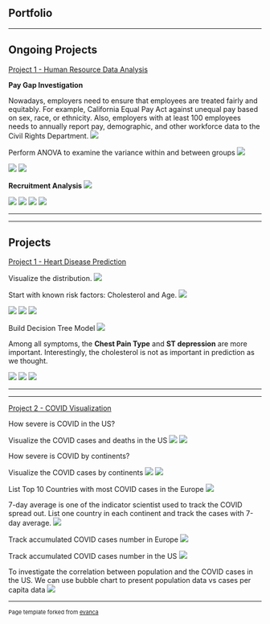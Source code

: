 ## Portfolio

---

## Ongoing Projects

[Project 1 - Human Resource Data Analysis](https://github.com/Enlightenus/Human_Resources_Data_Analysis)

**Pay Gap Investigation**

Nowadays, employers need to ensure that employees are treated fairly and equitably.
For example, California Equal Pay Act against unequal pay based on sex, race, or ethnicity.
Also, employers with at least 100 employees needs to annually report pay, demographic, and other workforce data to the Civil Rights Department.
<img src="images\HR\HR1-DeptByGender.png?raw=true"/>

Perform ANOVA to examine the variance within and between groups
<img src="images\HR\HR2-ANOVA.png?raw=true"/>

<img src="images\HR\HR3-PostHoc.png?raw=true"/>

<img src="images\HR\HR4-Significance.png?raw=true"/>

**Recruitment Analysis**
<img src="images\HR\HR5-Recruitment.png?raw=true"/>

<img src="images\HR\HR6-DeptRecruitment.png?raw=true"/>

<img src="images\HR\HR7-RecruitmentAction.png?raw=true"/>

<img src="images\HR\HR8-Performance.png?raw=true"/>

<img src="images\HR\HR9-PerformancePercent.png?raw=true"/>


---

---

## Projects
[Project 1 - Heart Disease Prediction](https://github.com/Enlightenus/Heart_disease_prediction)

Visualize the distribution.
<img src="images\Heart_Disease\Heart1-DataDistribution.png?raw=true"/>

Start with known risk factors: Cholesterol and Age.
<img src="images\Heart_Disease\Heart2-Scatter.png?raw=true"/>

<img src="images\Heart_Disease\Heart3-Swarm.png?raw=true"/>

<img src="images\Heart_Disease\Heart4-Violin.png?raw=true"/>

<img src="images\Heart_Disease\Heart5-Alpha.png?raw=true"/>

Build Decision Tree Model
<img src="images\Heart_Disease\Heart6-DT.png?raw=true"/>

Among all symptoms, the **Chest Pain Type** and **ST depression** are more important. Interestingly, the cholesterol is not as important in prediction as we thought.

<img src="images\Heart_Disease\Heart7-Feature.png?raw=true"/>

<img src="images\Heart_Disease\Heart8-ClassificationReport.png?raw=true"/>

<img src="images\Heart_Disease\Heart9-ConfusionMatrix.png?raw=true"/>

---

---

[Project 2 - COVID Visualization](https://github.com/Enlightenus/COVID_Visualization)

How severe is COVID in the US?

Visualize the COVID cases and deaths in the US
<img src="images\COVID\COVID1-UScases.png?raw=true"/>
<img src="images\COVID\COVID2-USdeaths.png?raw=true"/>

How severe is COVID by continents?

Visualize the COVID cases by continents
<img src="images\COVID\COVID3-Cases.png?raw=true"/>
<img src="images\COVID\COVID4-CasesStacked.png?raw=true"/>

List Top 10 Countries with most COVID cases in the Europe
<img src="images\COVID\COVID5-EuropeTop10.png?raw=true"/>

7-day average is one of the indicator scientist used to track the COVID spread out.
List one country in each continent and track the cases with 7-day average.
<img src="images\COVID\COVID6-SevenAvg.png?raw=true"/>

Track accumulated COVID cases number in Europe
<img src="images\COVID\COVID7-EuropeCasesChoropleth.gif?raw=true"/>

Track accumulated COVID cases number in the US
<img src="images\COVID\COVID8-USCasesMap.png?raw=true"/>

To investigate the correlation between population and the COVID cases in the US.
We can use bubble chart to present population data vs cases per capita data
<img src="images\COVID\COVID9-USBubbleChart.png?raw=true"/>


---
<p style="font-size:11px">Page template forked from <a href="https://github.com/evanca/quick-portfolio">evanca</a></p>
<!-- Remove above link if you don't want to attibute -->

